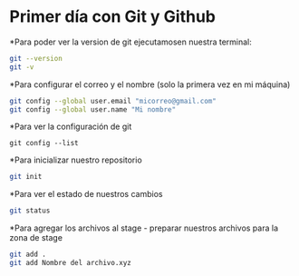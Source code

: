 # Primer día con Git  y Github

*Para poder ver la version de git ejecutamosen nuestra terminal:
```bash
git --version
git -v
```
*Para configurar el correo y el nombre (solo la primera vez en mi máquina)

```bash
git config --global user.email "micorreo@gmail.com"
git config --global user.name "Mi nombre"
```

*Para ver la configuración de git
```
git config --list
```

*Para inicializar nuestro repositorio

```bash
git init
```

*Para ver el estado de nuestros cambios

```bash
git status
```
*Para agregar los archivos al stage - preparar nuestros archivos para la zona de stage

```bash
git add .
git add Nombre del archivo.xyz
```
